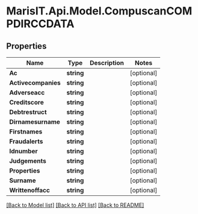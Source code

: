 
# MarisIT.Api.Model.CompuscanCOMPDIRCCDATA

## Properties

Name | Type | Description | Notes
------------ | ------------- | ------------- | -------------
**Ac** | **string** |  | [optional] 
**Activecompanies** | **string** |  | [optional] 
**Adverseacc** | **string** |  | [optional] 
**Creditscore** | **string** |  | [optional] 
**Debtrestruct** | **string** |  | [optional] 
**Dirnamesurname** | **string** |  | [optional] 
**Firstnames** | **string** |  | [optional] 
**Fraudalerts** | **string** |  | [optional] 
**Idnumber** | **string** |  | [optional] 
**Judgements** | **string** |  | [optional] 
**Properties** | **string** |  | [optional] 
**Surname** | **string** |  | [optional] 
**Writtenoffacc** | **string** |  | [optional] 

[[Back to Model list]](../README.md#documentation-for-models)
[[Back to API list]](../README.md#documentation-for-api-endpoints)
[[Back to README]](../README.md)

